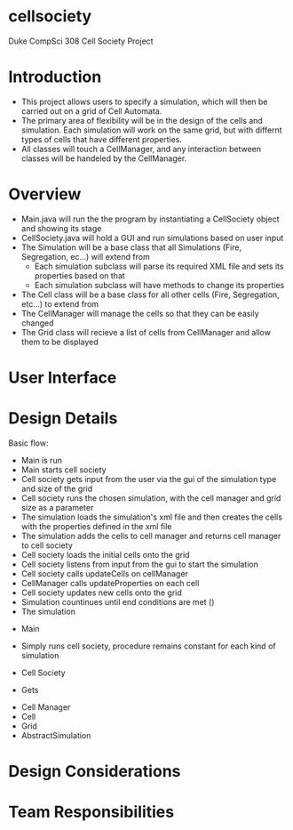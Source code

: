 # cellsociety
Duke CompSci 308 Cell Society Project
# Introduction
* This project allows users to specify a simulation, which will then be carried out on a grid of Cell Automata.
* The primary area of flexibility will be in the design of the cells and simulation. Each simulation
	will work on the same grid, but with differnt types of cells that have different properties. 
* All classes will touch a CellManager, and any interaction between classes will be handeled by the CellManager. 
# Overview
* Main.java will run the the program by instantiating a CellSociety object and showing its stage
* CellSociety.java will hold a GUI and run simulations based on user input
* The Simulation will be a base class that all Simulations (Fire, Segregation, ec...) will extend from
	* Each simulation subclass will parse its required XML file and sets its properties based on that
  * Each simulation subclass will have methods to change its properties 
* The Cell class will be a base class for all other cells (Fire, Segregation, etc...) to extend from
* The CellManager will manage the cells so that they can be easily changed
* The Grid class will recieve a list of cells from CellManager and allow them to be displayed 
# User Interface
# Design Details
Basic flow:
- Main is run
- Main starts cell society
- Cell society gets input from the user via the gui of the simulation type and size of the grid
- Cell society runs the chosen simulation, with the cell manager and grid size as a parameter
- The simulation loads the simulation's xml file and then creates the cells with the properties defined in the xml file
- The simulation adds the cells to cell manager and returns cell manager to cell society
- Cell society loads the initial cells onto the grid
- Cell society listens from input from the gui to start the simulation
- Cell society calls updateCells on cellManager
- CellManager calls updateProperties on each cell
- Cell society updates new cells onto the grid
- Simulation countinues until end conditions are met ()
- The simulation 
* Main
- Simply runs cell society, procedure remains constant for each kind of simulation
* Cell Society 
- Gets 
* Cell Manager
* Cell
* Grid
* AbstractSimulation 
# Design Considerations 
# Team Responsibilities 
